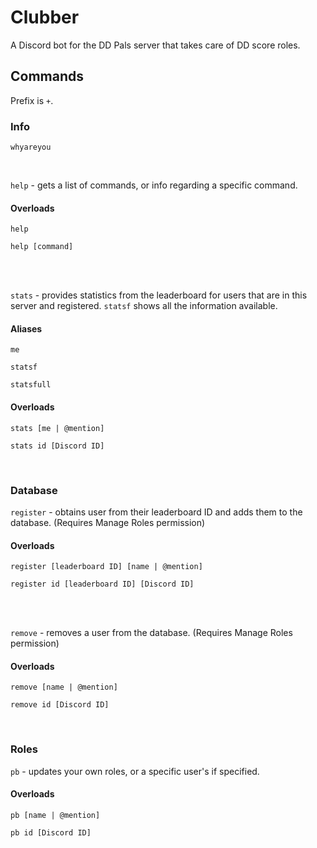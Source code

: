 # Clubber
A Discord bot for the DD Pals server that takes care of DD score roles.

## Commands
Prefix is `+`.
### Info
`whyareyou`

<br/>

`help` - gets a list of commands, or info regarding a specific command.

#### Overloads
`help`

`help [command]`

<br/>
<br/>

`stats` - provides statistics from the leaderboard for users that are in this server and registered. `statsf` shows all the information available.

#### Aliases
`me`

`statsf`

`statsfull`

#### Overloads
`stats [me | @mention]`

`stats id [Discord ID]`

<br/>

### Database
`register` - obtains user from their leaderboard ID and adds them to the database. (Requires Manage Roles permission)

#### Overloads
`register [leaderboard ID] [name | @mention]`

`register id [leaderboard ID] [Discord ID]`

<br/>
<br/>

`remove` - removes a user from the database. (Requires Manage Roles permission)

#### Overloads
`remove [name | @mention]`

`remove id [Discord ID]`

<br/>

### Roles
`pb` - updates your own roles, or a specific user's if specified.

#### Overloads
`pb [name | @mention]`

`pb id [Discord ID]`
